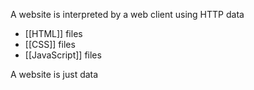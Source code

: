 A website is interpreted by a web client using HTTP data
- [[HTML]] files
- [[CSS]] files
- [[JavaScript]] files

A website is just data